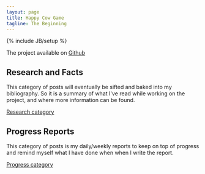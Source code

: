 ```yaml
---
layout: page
title: Happy Cow Game
tagline: The Beginning
---
```

{% include JB/setup %}

The project available on [Github](https://github.com/sis17/HappyCowGame)
    
## Research and Facts

This category of posts will eventually be sifted and baked into my bibliography. 
So it is a summary of what I've read while working on the project, and where more information can be found.

[Research category](categories.html#research-ref)

## Progress Reports

This category of posts is my daily/weekly reports to keep on top of progress and remind myself what I have done when when I write the report.

[Progress category](categories.html#progress-ref)

